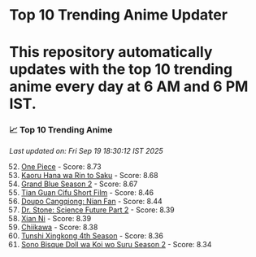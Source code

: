 # Top 10 Trending Anime Updater
# This repository automatically updates with the top 10 trending anime every day at 6 AM and 6 PM IST.

<!-- ANIME_LIST_START -->
### 📈 Top 10 Trending Anime

*Last updated on: Fri Sep 19 18:30:12 IST 2025*

52. [One Piece](https://myanimelist.net/anime/21) - Score: 8.73
68. [Kaoru Hana wa Rin to Saku](https://myanimelist.net/anime/59845) - Score: 8.68
73. [Grand Blue Season 2](https://myanimelist.net/anime/59986) - Score: 8.67
168. [Tian Guan Cifu Short Film](https://myanimelist.net/anime/60988) - Score: 8.46
182. [Doupo Cangqiong: Nian Fan](https://myanimelist.net/anime/51039) - Score: 8.44
218. [Dr. Stone: Science Future Part 2](https://myanimelist.net/anime/61322) - Score: 8.39
214. [Xian Ni](https://myanimelist.net/anime/55809) - Score: 8.39
218. [Chiikawa](https://myanimelist.net/anime/50250) - Score: 8.38
243. [Tunshi Xingkong 4th Season](https://myanimelist.net/anime/56524) - Score: 8.36
259. [Sono Bisque Doll wa Koi wo Suru Season 2](https://myanimelist.net/anime/53065) - Score: 8.34

<!-- ANIME_LIST_END -->
